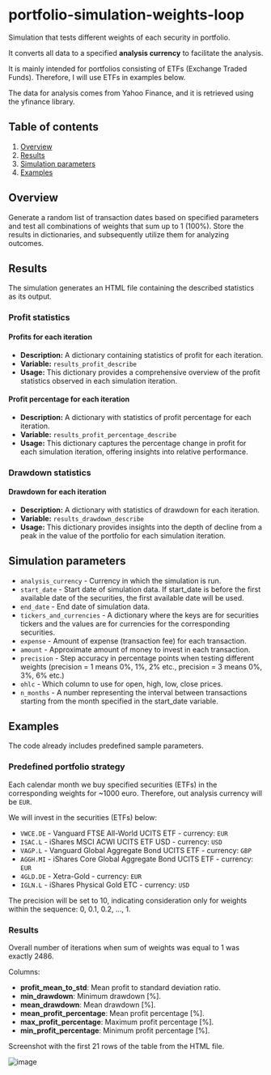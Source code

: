 # portfolio-simulation-weights-loop

Simulation that tests different weights of each security in portfolio.

It converts all data to a specified **analysis currency** to facilitate the analysis.

It is mainly intended for portfolios consisting of ETFs (Exchange Traded Funds). Therefore, I will use ETFs in examples below.

The data for analysis comes from Yahoo Finance, and it is retrieved using the yfinance library.

## Table of contents

1. [Overview](#Overview)
2. [Results](#Results)
3. [Simulation parameters](#Simulation-parameters)
4. [Examples](#Examples)

## Overview

Generate a random list of transaction dates based on specified parameters and test all combinations of weights that sum up to 1 (100%). Store the results in dictionaries, and subsequently utilize them for analyzing outcomes.

## Results

The simulation generates an HTML file containing the described statistics as its output.

### Profit statistics

#### Profits for each iteration

- **Description:** A dictionary containing statistics of profit for each iteration.
- **Variable:** `results_profit_describe`
- **Usage:** This dictionary provides a comprehensive overview of the profit statistics observed in each simulation iteration.

#### Profit percentage for each iteration

- **Description:** A dictionary with statistics of profit percentage for each iteration.
- **Variable:** `results_profit_percentage_describe`
- **Usage:** This dictionary captures the percentage change in profit for each simulation iteration, offering insights into relative performance.

### Drawdown statistics

#### Drawdown for each iteration

- **Description:** A dictionary with statistics of drawdown for each iteration.
- **Variable:** `results_drawdown_describe`
- **Usage:** This dictionary provides insights into the depth of decline from a peak in the value of the portfolio for each simulation iteration.

## Simulation parameters

- `analysis_currency` - Currency in which the simulation is run.
- `start_date` - Start date of simulation data. If start_date is before the first available date of the securities, the first available date will be used.
- `end_date` - End date of simulation data.
- `tickers_and_currencies` - A dictionary where the keys are for securities tickers and the values are for currencies for the corresponding securities.
- `expense` - Amount of expense (transaction fee) for each transaction.
- `amount` - Approximate amount of money to invest in each transaction.
- `precision` - Step accuracy in percentage points when testing different weights (precision = 1 means 0%, 1%, 2% etc., precision = 3 means 0%, 3%, 6% etc.)
- `ohlc` - Which column to use for open, high, low, close prices.
- `n_months` - A number representing the interval between transactions starting from the month specified in the start_date variable.

## Examples

The code already includes predefined sample parameters.

### Predefined portfolio strategy

Each calendar month we buy specified securities (ETFs) in the corresponding weights for ~1000 euro. Therefore, out analysis currency will be `EUR`.

We will invest in the securities (ETFs) below:

- `VWCE.DE` - Vanguard FTSE All-World UCITS ETF - currency: `EUR`
- `ISAC.L` - iShares MSCI ACWI UCITS ETF USD - currency: `USD`
- `VAGP.L` - Vanguard Global Aggregate Bond UCITS ETF - currency: `GBP`
- `AGGH.MI` - iShares Core Global Aggregate Bond UCITS ETF - currency: `EUR`
- `4GLD.DE` - Xetra-Gold - currency: `EUR`
- `IGLN.L` - iShares Physical Gold ETC - currency: `USD`

The precision will be set to 10, indicating consideration only for weights within the sequence: 0, 0.1, 0.2, ..., 1.

### Results

Overall number of iterations when sum of weights was equal to 1 was exactly 2486.

Columns:

- **profit_mean_to_std**: Mean profit to standard deviation ratio.
- **min_drawdown**: Minimum drawdown [%].
- **mean_drawdown**: Mean drawdown [%].
- **mean_profit_percentage**: Mean profit percentage [%].
- **max_profit_percentage**: Maximum profit percentage [%].
- **min_profit_percentage**: Minimum profit percentage [%].

Screenshot with the first 21 rows of the table from the HTML file.

![image](https://github.com/mrkyc/portfolio-simulation-monte-carlo/assets/82812493/07bee911-840e-429c-b54c-b642a96221c2)
